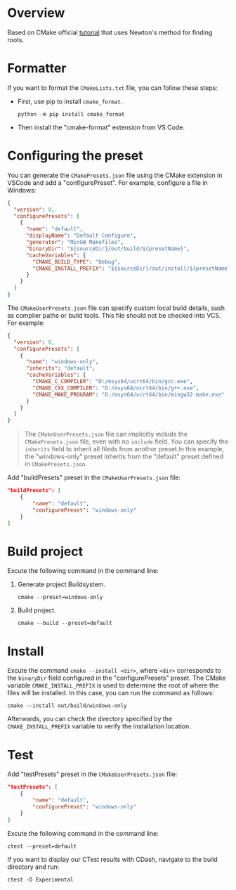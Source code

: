 # Overview

Based on CMake official [tutorial](https://cmake.org/cmake/help/v3.30/guide/tutorial/index.html) that uses Newton's method for finding roots.

# Formatter

If you want to format the `CMakeLists.txt` file, you can follow these steps:

- First, use pip to install `cmake_format`.

  ```shell
  python -m pip install cmake_format
  ```

- Then install the "cmake-format" extension from VS Code.

# Configuring the preset

You can generate the `CMakePresets.json` file using the CMake extension in VSCode and add a "configurePreset". For example, configure a file in Windows:

```json
{
  "version": 8,
  "configurePresets": [
    {
      "name": "default",
      "displayName": "Default Configure",
      "generator": "MinGW Makefiles",
      "binaryDir": "${sourceDir}/out/build/${presetName}",
      "cacheVariables": {
        "CMAKE_BUILD_TYPE": "Debug",
        "CMAKE_INSTALL_PREFIX": "${sourceDir}/out/install/${presetName}"
      }
    }
  ]
}
```

The `CMakeUserPresets.json` file can specify custom local build details, sush as complier paths or build tools. This file should not  be checked into VCS. For example:

```json
{
  "version": 8,
  "configurePresets": [
    {
      "name": "windows-only",
      "inherits": "default",
      "cacheVariables": {
        "CMAKE_C_COMPILER": "D:/msys64/ucrt64/bin/gcc.exe",
        "CMAKE_CXX_COMPILER": "D:/msys64/ucrt64/bin/g++.exe",
        "CMAKE_MAKE_PROGRAM": "D:/msys64/ucrt64/bin/mingw32-make.exe"
      }
    }
  ]
}
```

> The `CMakeUserPresets.json` file can implicitly includs the `CMakePresets.json` file, even with no `include` field. You can specify the `inherits` field to inherit all fileds from anothor preset.In this example, the "windows-only" preset inherits from the "default" preset defined in `CMakePresets.json`.

Add "buildPresets" preset in the `CMakeUserPresets.json` file:

```json
"buildPresets": [
    {
    	"name": "default",
    	"configurePreset": "windows-only"
    }
]
```

# Build project

Excute the following command in the command line:

1. Generate project Buildsystem.

   ```shell
   cmake --preset=windows-only
   ```

2. Build project.

   ```shell
   cmake --build --preset=default
   ```

# Install

Excute the command `cmake --install <dir>`, where `<dir>` corresponds to the `binaryDir` field configured in the "configurePresets" preset. The CMake variable `CMAKE_INSTALL_PREFIX` is used to determine the root of where the files will be installed. In this case, you can run the command as follows:

```shell
cmake --install out/build/windows-only
```

Afterwards, you can check the directory specified by the `CMAKE_INSTALL_PREFIX` variable to verify the installation location.

# Test

Add "testPresets" preset in the `CMakeUserPresets.json` file:

```json
"testPresets": [
    {
        "name": "default",
        "configurePreset": "windows-only"
    }
]
```

Excute the following command in the command line:

```shell
ctest --preset=default
```

If you want to display our CTest results with CDash, navigate to the build directory and run:

```shell
ctest -D Experimental
```
